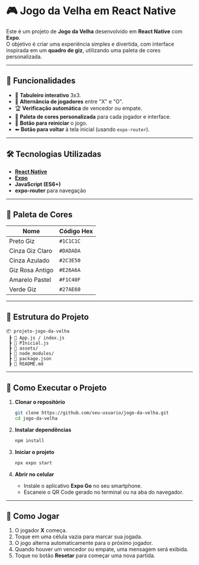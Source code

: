 # 🎮 Jogo da Velha em React Native

Este é um projeto de **Jogo da Velha** desenvolvido em **React Native** com **Expo**.  
O objetivo é criar uma experiência simples e divertida, com interface inspirada em um **quadro de giz**, utilizando uma paleta de cores personalizada.

---

## 📌 Funcionalidades

- 🎯 **Tabuleiro interativo** 3x3.
- 🔄 **Alternância de jogadores** entre "X" e "O".
- 🏆 **Verificação automática** de vencedor ou empate.
- 🎨 **Paleta de cores personalizada** para cada jogador e interface.
- 🧹 **Botão para reiniciar** o jogo.
- ⬅ **Botão para voltar** à tela inicial (usando `expo-router`).

---

## 🛠 Tecnologias Utilizadas

- **[React Native](https://reactnative.dev/)**
- **[Expo](https://expo.dev/)**
- **JavaScript (ES6+)**
- **expo-router** para navegação

---

## 🎨 Paleta de Cores

| Nome              | Código Hex |
|-------------------|------------|
| Preto Giz         | `#1C1C1C`  |
| Cinza Giz Claro   | `#DADADA`  |
| Cinza Azulado     | `#2C3E50`  |
| Giz Rosa Antigo   | `#E26A6A`  |
| Amarelo Pastel    | `#F1C40F`  |
| Verde Giz         | `#27AE60`  |

---

## 📂 Estrutura do Projeto

```
📦 projeto-jogo-da-velha
 ┣ 📜 App.js / index.js
 ┣ 📜 PInicial.js
 ┣ 📂 assets/
 ┣ 📂 node_modules/
 ┣ 📜 package.json
 ┣ 📜 README.md
```

---

## 🚀 Como Executar o Projeto

1. **Clonar o repositório**
   ```bash
   git clone https://github.com/seu-usuario/jogo-da-velha.git
   cd jogo-da-velha
   ```

2. **Instalar dependências**
   ```bash
   npm install
   ```

3. **Iniciar o projeto**
   ```bash
   npx expo start
   ```

4. **Abrir no celular**
   - Instale o aplicativo **Expo Go** no seu smartphone.
   - Escaneie o QR Code gerado no terminal ou na aba do navegador.

---

## 📜 Como Jogar

1. O jogador **X** começa.
2. Toque em uma célula vazia para marcar sua jogada.
3. O jogo alterna automaticamente para o próximo jogador.
4. Quando houver um vencedor ou empate, uma mensagem será exibida.
5. Toque no botão **Resetar** para começar uma nova partida.

